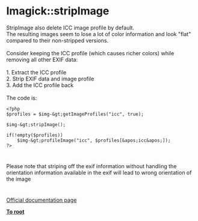 # Imagick::stripImage



StripImage also delete ICC image profile by default.<br>The resulting images seem to lose a lot of color information and look "flat" compared to their non-stripped versions.<br><br>Consider keeping the ICC profile (which causes richer colors) while removing all other EXIF data:<br><br>1. Extract the ICC profile<br>2. Strip EXIF data and image profile<br>3. Add the ICC profile back<br><br>The code is:<br>

```
<?php
$profiles = $img-&gt;getImageProfiles("icc", true);

$img-&gt;stripImage();

if(!empty($profiles))
    $img-&gt;profileImage("icc", $profiles[&apos;icc&apos;]);
?>
```
  

#

Please note that striping off the exif information without handling the orientation information available in the exif will lead to wrong orientation of the image  

#

[Official documentation page](https://www.php.net/manual/en/imagick.stripimage.php)

**[To root](/README.md)**